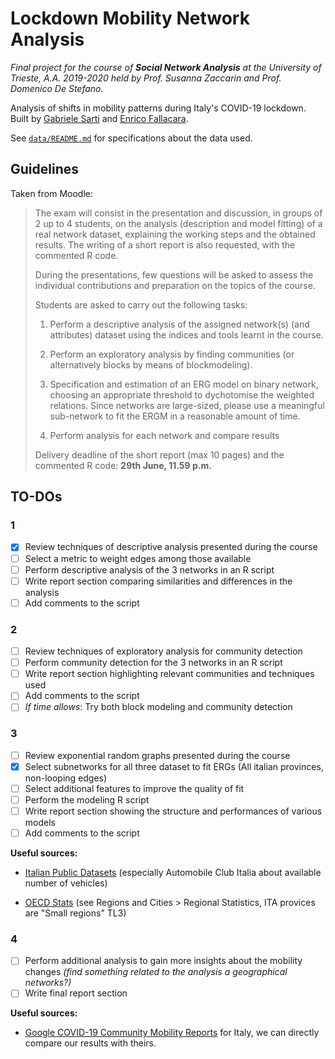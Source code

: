 # Lockdown Mobility Network Analysis

*Final project for the course of **Social Network Analysis** at the University of Trieste, A.A. 2019-2020 held by Prof. Susanna Zaccarin and Prof. Domenico De Stefano.*

Analysis of shifts in mobility patterns during Italy's COVID-19 lockdown. Built by [Gabriele Sarti](https://gsarti.com) and [Enrico Fallacara](https://github.com/enricofallacara).

See [`data/README.md`](data/README.md) for specifications about the data used.

## Guidelines

Taken from Moodle:

> The exam will consist in the presentation and discussion, in groups of 2 up to 4 students, on the analysis (description and model fitting) of a real network dataset, explaining the working steps and the obtained results. The writing of a short report is also requested, with the commented R code.
>
> During the presentations, few questions will be asked to assess the individual contributions and preparation on the topics of the course.
>
> Students are asked to carry out the following tasks:
>
> 1) Perform a descriptive analysis of the assigned network(s) (and attributes) dataset using the indices and tools learnt in the course.
>
> 2) Perform an exploratory analysis by finding communities (or alternatively blocks by means of blockmodeling).
>
> 3) Specification and estimation of an ERG model on binary network, choosing an appropriate threshold to dychotomise the weighted relations. Since networks are large-sized, please use a meaningful sub-network to fit the ERGM in a reasonable amount of time.
>
> 4) Perform analysis for each network and compare results
>
>Delivery deadline of the short report (max 10 pages) and the commented R code: **29th June, 11.59 p.m.**

## TO-DOs

### 1

- [x] Review techniques of descriptive analysis presented during the course
- [ ] Select a metric to weight edges among those available
- [ ] Perform descriptive analysis of the 3 networks in an R script
- [ ] Write report section comparing similarities and differences in the analysis
- [ ] Add comments to the script

### 2

- [ ] Review techniques of exploratory analysis for community detection
- [ ] Perform community detection for the 3 networks in an R script
- [ ] Write report section highlighting relevant communities and techniques used
- [ ] Add comments to the script
- [ ] *If time allows*: Try both block modeling and community detection

### 3

- [ ] Review exponential random graphs presented during the course
- [x] Select subnetworks for all three dataset to fit ERGs (All italian provinces, non-looping edges)
- [ ] Select additional features to improve the quality of fit
- [ ] Perform the modeling R script
- [ ] Write report section showing the structure and performances of various models
- [ ] Add comments to the script

**Useful sources:**

- [Italian Public Datasets](https://github.com/italia/awesome-italian-public-datasets) (especially Automobile Club Italia about available number of vehicles)

- [OECD Stats](https://stats.oecd.org/) (see Regions and Cities > Regional Statistics, ITA provices are "Small regions" TL3)

### 4

- [ ] Perform additional analysis to gain more insights about the mobility changes *(find something related to the analysis a geographical networks?)*
- [ ] Write final report section

**Useful sources:**

- [Google COVID-19 Community Mobility Reports](https://www.google.com/covid19/mobility/) for Italy, we can directly compare our results with theirs.